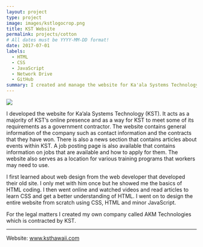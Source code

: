 ```yaml
---
layout: project
type: project
image: images/kstlogocrop.png
title: KST Website
permalink: projects/cotton
# All dates must be YYYY-MM-DD format!
date: 2017-07-01
labels:
  - HTML
  - CSS
  - JavaScript
  - Network Drive
  - GitHub
summary: I created and manage the website for Ka'ala Systems Technology
---
```


<img class="ui image" src="{{ site.baseurl }}/images/kstweb.png">

I developed the website for Ka’ala Systems Technology (KST). It acts as a majority of KST’s online presence and as a way for KST to meet some of its requirements as a government contractor. The website contains general information of the company such as contact information and the contracts that they have won. There is also a news section that contains articles about events within KST. A job posting page is also available that contains information on jobs that are available and how to apply for them. The website also serves as a location for various training programs that workers may need to use.

I first learned about web design from the web developer that developed their old site. I only met with him once but he showed me the basics of HTML coding. I then went online and watched videos and read articles to learn CSS and get a better understanding of HTML. I went on to design the entire website from scratch using CSS, HTML and minor JavaScript.

For the legal matters I created my own company called AKM Technologies which is contracted by KST.


<hr>

Website: <a href="http://www.ksthawaii.com/index.html">www.ksthawaii.com</a>

